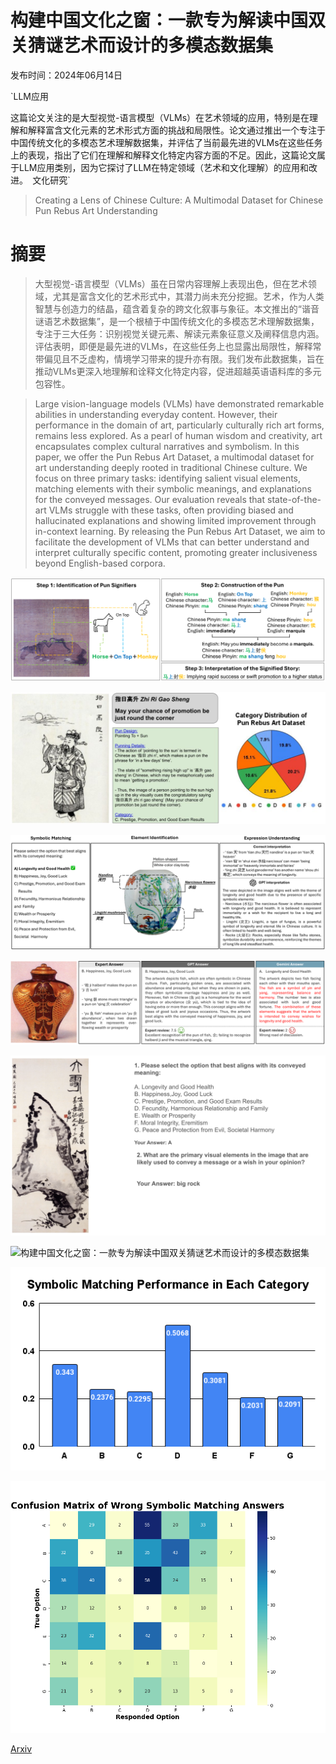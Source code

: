 # 构建中国文化之窗：一款专为解读中国双关猜谜艺术而设计的多模态数据集

发布时间：2024年06月14日

`LLM应用

这篇论文关注的是大型视觉-语言模型（VLMs）在艺术领域的应用，特别是在理解和解释富含文化元素的艺术形式方面的挑战和局限性。论文通过推出一个专注于中国传统文化的多模态艺术理解数据集，并评估了当前最先进的VLMs在这些任务上的表现，指出了它们在理解和解释文化特定内容方面的不足。因此，这篇论文属于LLM应用类别，因为它探讨了LLM在特定领域（艺术和文化理解）的应用和改进。` `文化研究`

> Creating a Lens of Chinese Culture: A Multimodal Dataset for Chinese Pun Rebus Art Understanding

# 摘要

> 大型视觉-语言模型（VLMs）虽在日常内容理解上表现出色，但在艺术领域，尤其是富含文化的艺术形式中，其潜力尚未充分挖掘。艺术，作为人类智慧与创造力的结晶，蕴含着复杂的跨文化叙事与象征。本文推出的“谐音谜语艺术数据集”，是一个根植于中国传统文化的多模态艺术理解数据集，专注于三大任务：识别视觉关键元素、解读元素象征意义及阐释信息内涵。评估表明，即便是最先进的VLMs，在这些任务上也显露出局限性，解释常带偏见且不乏虚构，情境学习带来的提升亦有限。我们发布此数据集，旨在推动VLMs更深入地理解和诠释文化特定内容，促进超越英语语料库的多元包容性。

> Large vision-language models (VLMs) have demonstrated remarkable abilities in understanding everyday content. However, their performance in the domain of art, particularly culturally rich art forms, remains less explored. As a pearl of human wisdom and creativity, art encapsulates complex cultural narratives and symbolism. In this paper, we offer the Pun Rebus Art Dataset, a multimodal dataset for art understanding deeply rooted in traditional Chinese culture. We focus on three primary tasks: identifying salient visual elements, matching elements with their symbolic meanings, and explanations for the conveyed messages. Our evaluation reveals that state-of-the-art VLMs struggle with these tasks, often providing biased and hallucinated explanations and showing limited improvement through in-context learning. By releasing the Pun Rebus Art Dataset, we aim to facilitate the development of VLMs that can better understand and interpret culturally specific content, promoting greater inclusiveness beyond English-based corpora.

![构建中国文化之窗：一款专为解读中国双关猜谜艺术而设计的多模态数据集](../../../paper_images/2406.10318/x1.png)

![构建中国文化之窗：一款专为解读中国双关猜谜艺术而设计的多模态数据集](../../../paper_images/2406.10318/x2.png)

![构建中国文化之窗：一款专为解读中国双关猜谜艺术而设计的多模态数据集](../../../paper_images/2406.10318/x3.png)

![构建中国文化之窗：一款专为解读中国双关猜谜艺术而设计的多模态数据集](../../../paper_images/2406.10318/x5.png)

![构建中国文化之窗：一款专为解读中国双关猜谜艺术而设计的多模态数据集](../../../paper_images/2406.10318/crowd.png)

![构建中国文化之窗：一款专为解读中国双关猜谜艺术而设计的多模态数据集](../../../paper_images/2406.10318/x6.png)

![构建中国文化之窗：一款专为解读中国双关猜谜艺术而设计的多模态数据集](../../../paper_images/2406.10318/label_performance.png)

![构建中国文化之窗：一款专为解读中国双关猜谜艺术而设计的多模态数据集](../../../paper_images/2406.10318/heatmap_mc_gpt4o.png)

[Arxiv](https://arxiv.org/abs/2406.10318)